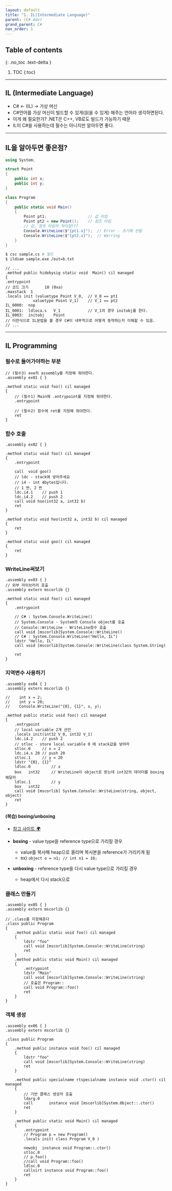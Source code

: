 ```yaml
---
layout: default
title: "1. IL(Intermediate Language)"
parent: (C# Adv)
grand_parent: C#
nav_order: 1
---
```


## Table of contents
{: .no_toc .text-delta }

1. TOC
{:toc}

---

## IL (Intermediate Language)

* C# <- (IL) -> 가상 머신
* C#언어를 가상 머신이 빌드할 수 있게(읽을 수 있게) 해주는 언어라 생각하면된다.
* 이게 왜 필요한가? .NET은 C++, VB로도 빌드가 가능하기 때문
* IL이 C#을 사용하는데 필수는 아니지만 알아두면 좋다.

---

## IL을 알아두면 좋은점?

```csharp
using System;

struct Point
{
    public int x;
    public int y;
}

class Program
{
    public static void Main()
    {
        Point pt1;                  // 값 타입
        Point pt2 = new Point();    // 참조 타임
        // 값, 참조 타임의 차이점???
        Console.WriteLine($"{pt1.x}");  // Error - 초기화 안됨
        Console.WriteLine($"{pt2.x}");  // Warring
    }
}
```

```bash
$ csc sample.cs # 빌드
$ ildsam sample.exe /out=b.txt
```

```
// ...
.method public hidebysig static void  Main() cil managed
{
.entrypoint
// 코드 크기       10 (0xa)
.maxstack  1
.locals init (valuetype Point V_0,  // V_0 == pt1
            valuetype Point V_1)    // V_1 == pt2
IL_0000:  nop
IL_0001:  ldloca.s   V_1            // V_1의 경우 initobj를 한다.
IL_0003:  initobj    Point          
// 이런식으로 IL문법을 볼 경우 C#이 내부적으로 어떻게 동작하는지 이해할 수 있음.
// ...
```

---

## IL Programming

### 필수로 들어가야하는 부분

```
// (필수3) exe의 assembly를 지정해 줘야한다.
.assembly ex01 { }

.method static void foo() cil managed
{
    // (필수1) Main에 .entrypoint를 지정해 줘야한다.
    .entrypoint

    // (필수2) 함수에 ret를 지정해 줘야한다.
    ret
}
```

### 함수 호출

```
.assembly ex02 { }

.method static void foo() cil managed
{
    .entrypoint

    call  void goo()
    // ldc - stack에 넣어주세요
    // i4 - int 4bytes입니다.
    // 1 번, 2 번
    ldc.i4.1    // push 1
    ldc.i4.2    // push 2
    call void hoo(int32 a, int32 b)
    ret
}

.method static void hoo(int32 a, int32 b) cil managed
{
    ret
}

.method static void goo() cil managed
{
    ret
}
```

### WriteLine써보기

```
.assembly ex03 { }
// 외부 라이브러리 호출
.assembly extern mscorlib {}

.method static void foo() cil managed
{
    .entrypoint
    
    // C# : System.Console.WriteLine()
    // System.Console - System의 Console object를 호출
    // Console::WriteLine - WriteLine함수 호출
    call void [mscorlib]System.Console::WriteLine()
    // C# : System.Console.WriteLine("Hello, IL")
    ldstr "Hello, IL"
    call void [mscorlib]System.Console::WriteLine(class System.String)

    ret
}
```

### 지역변수 사용하기

```
.assembly ex04 { }
.assembly extern mscorlib {}

//    int x = 2;
//    int y = 20;
//    Console.WriteLine("{0}, {1}", x, y);

.method public static void foo() cil managed
{
    .entrypoint
    // local variable 2개 선언
    .locals init(int32 V_0, int32 V_1)
    ldc.i4.2    // push 2
    // stloc - store local variable 0 에 stack값을 넣어라
    stloc.0     // x = 2
    ldc.i4.s 20 // push 20
    stloc.1     // y = 20
    ldstr "{0}, {1}"
    ldloc.0         // x
    box   int32     // WriteLine이 object로 받는데 int32의 데이터를 boxing해달라
    ldloc.1         // y
    box   int32
    call void [mscorlib] System.Console::WriteLine(string, object, object)
    ret
}
```

#### (복습) boxing/unboxing

* [참고 사이트 🌍](https://taehyungs-programming-blog.github.io/blog/docs/csharp/C%23/07-C%23/)

* **boxing** - value type을 reference type으로 가리킬 경우
    * value를 복사해 heap으로 올리며 복사본을 reference가 가리키게 됨
    * ex) `object o = n1; // int n1 = 10;`
* **unboxing** - reference type을 다시 value type으로 가리킬 경우
    * heap에서 다시 stack으로

### 클래스 만들기

```
.assembly ex05 { }
.assembly extern mscorlib {}

// .class를 지정해준다
.class public Program
{
    .method public static void foo() cil managed
    {
        ldstr "foo"
        call void [mscorlib]System.Console::WriteLine(string)
        ret
    }
    .method public static void Main() cil managed
    {
        .entrypoint
        ldstr "Main"
        call void [mscorlib]System.Console::WriteLine(string)
        // 호출은 Program::
        call void Program::foo()
        ret
    }
}
```

### 객체 생성

```
.assembly ex06 { }
.assembly extern mscorlib {}

.class public Program
{
    .method public instance void foo() cil managed
    {
        ldstr "foo"
        call void [mscorlib]System.Console::WriteLine(string)
        ret
    }

    .method public specialname rtspecialname instance void .ctor() cil managed
    {
        // 기반 클래스 생성자 호출
        ldarg.0
        call       instance void [mscorlib]System.Object::.ctor()
        ret
    }
    
    .method public static void Main() cil managed
    {
        .entrypoint
        // Program p = new Program()
        .locals init( class Program V_0 )
        
        newobj  instance void Program::.ctor()
        stloc.0 
        // p.foo()
        //call void Program::foo()
        ldloc.0 
        callvirt instance void Program::foo()
        ret
    }
}
```
